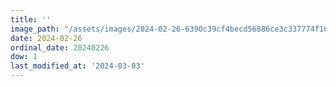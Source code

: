 ```yaml
---
title: ''
image_path: "/assets/images/2024-02-26-6390c39cf4becd56886ce3c337774f16.jpeg"
date: 2024-02-26
ordinal_date: 20240226
dow: 1
last_modified_at: '2024-03-03'
---
```

